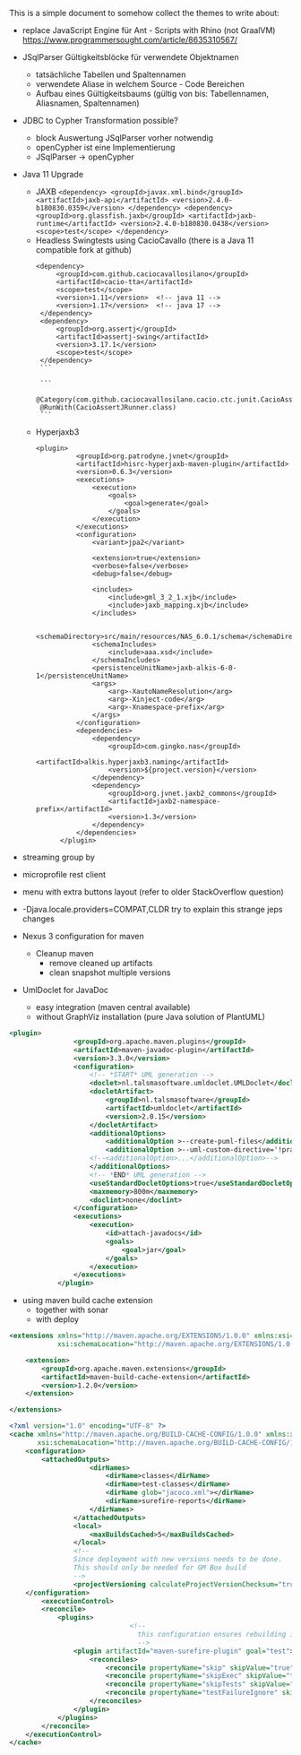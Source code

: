 

This is a simple document to somehow collect the themes to write about:

* replace JavaScript Engine für Ant - Scripts with Rhino (not GraalVM) https://www.programmersought.com/article/8635310567/

* JSqlParser Gültigkeitsblöcke für verwendete Objektnamen 
  * tatsächliche Tabellen und Spaltennamen
  * verwendete Aliase in welchem Source - Code Bereichen
  * Aufbau eines Gültigkeitsbaums (gültig von bis: Tabellennamen, Aliasnamen, Spaltennamen)

* JDBC to Cypher Transformation possible? 
  * block Auswertung JSqlParser vorher notwendig
  * openCypher ist eine Implementierung
  * JSqlParser -> openCypher

* Java 11 Upgrade
  * JAXB
        ```<dependency>
            <groupId>javax.xml.bind</groupId>
            <artifactId>jaxb-api</artifactId>
            <version>2.4.0-b180830.0359</version>
        </dependency>
        <dependency>
            <groupId>org.glassfish.jaxb</groupId>
            <artifactId>jaxb-runtime</artifactId>
            <version>2.4.0-b180830.0438</version>
            <scope>test</scope>
        </dependency>
          ```
  * Headless Swingtests using CacioCavallo (there is a Java 11 compatible fork at github)
       ```
       <dependency>
            <groupId>com.github.caciocavallosilano</groupId>
            <artifactId>cacio-tta</artifactId>
            <scope>test</scope>
            <version>1.11</version>  <!-- java 11 -->
            <version>1.17</version>  <!-- java 17 -->
        </dependency>
        <dependency>
            <groupId>org.assertj</groupId>
            <artifactId>assertj-swing</artifactId>
            <version>3.17.1</version>
            <scope>test</scope>
        </dependency>
        ```

        ```
        @Category(com.github.caciocavallosilano.cacio.ctc.junit.CacioAssertJRunner.class)
        @RunWith(CacioAssertJRunner.class)
        ```
  * Hyperjaxb3 
      ```
      <plugin>
                <groupId>org.patrodyne.jvnet</groupId>
                <artifactId>hisrc-hyperjaxb-maven-plugin</artifactId>
                <version>0.6.3</version>
                <executions>
                    <execution>
                        <goals>
                            <goal>generate</goal>
                        </goals>
                    </execution>
                </executions>
                <configuration>
                    <variant>jpa2</variant>

                    <extension>true</extension>
                    <verbose>false</verbose>
                    <debug>false</debug>
					
                    <includes>
                        <include>gml_3_2_1.xjb</include>
                        <include>jaxb_mapping.xjb</include>
                    </includes>
					
                    <schemaDirectory>src/main/resources/NAS_6.0.1/schema</schemaDirectory>
                    <schemaIncludes>
                        <include>aaa.xsd</include>
                    </schemaIncludes>
                    <persistenceUnitName>jaxb-alkis-6-0-1</persistenceUnitName>
                    <args>
                        <arg>-XautoNameResolution</arg>
                        <arg>-Xinject-code</arg>
                        <arg>-Xnamespace-prefix</arg>
                    </args>
                </configuration>
                <dependencies>
                    <dependency>
                        <groupId>com.gingko.nas</groupId>
                        <artifactId>alkis.hyperjaxb3.naming</artifactId>
                        <version>${project.version}</version>
                    </dependency>
                    <dependency>
                        <groupId>org.jvnet.jaxb2_commons</groupId>
                        <artifactId>jaxb2-namespace-prefix</artifactId>
                        <version>1.3</version>
                    </dependency>
                </dependencies>
            </plugin>

      ``` 

* streaming group by

* microprofile rest client

* menu with extra buttons layout (refer to older StackOverflow question)

* -Djava.locale.providers=COMPAT,CLDR try to explain this strange jeps changes 

* Nexus 3 configuration for maven
  * Cleanup maven
    * remove cleaned up artifacts
    * clean snapshot multiple versions

* UmlDoclet for JavaDoc
  * easy integration (maven central available)
  * without GraphViz installation (pure Java solution of PlantUML)

```xml
<plugin>
                <groupId>org.apache.maven.plugins</groupId>
                <artifactId>maven-javadoc-plugin</artifactId>
                <version>3.3.0</version>
                <configuration>
                    <!-- *START* UML generation -->
                    <doclet>nl.talsmasoftware.umldoclet.UMLDoclet</doclet>
                    <docletArtifact>
                        <groupId>nl.talsmasoftware</groupId>
                        <artifactId>umldoclet</artifactId>
                        <version>2.0.15</version>
                    </docletArtifact>
                    <additionalOptions>
                        <additionalOption >--create-puml-files</additionalOption>
                        <additionalOption >--uml-custom-directive='!pragma layout smetana'</additionalOption>   <!-- here happens the magic -->
                    <!--<additionalOption>...</additionalOption>-->
                    </additionalOptions>
                    <!-- *END* UML generation -->
                    <useStandardDocletOptions>true</useStandardDocletOptions>
                    <maxmemory>800m</maxmemory>
                    <doclint>none</doclint>				
                </configuration>
                <executions>
                    <execution>
                        <id>attach-javadocs</id>
                        <goals>
                            <goal>jar</goal>
                        </goals>
                    </execution>
                </executions>
            </plugin>
```

* using maven build cache extension
  * together with sonar
  * with deploy
```xml
<extensions xmlns="http://maven.apache.org/EXTENSIONS/1.0.0" xmlns:xsi="http://www.w3.org/2001/XMLSchema-instance"
            xsi:schemaLocation="http://maven.apache.org/EXTENSIONS/1.0.0 http://maven.apache.org/xsd/core-extensions-1.0.0.xsd">

    <extension>
        <groupId>org.apache.maven.extensions</groupId>
        <artifactId>maven-build-cache-extension</artifactId>
        <version>1.2.0</version>
    </extension>

</extensions>
```

```xml
<?xml version="1.0" encoding="UTF-8" ?>
<cache xmlns="http://maven.apache.org/BUILD-CACHE-CONFIG/1.0.0" xmlns:xsi="http://www.w3.org/2001/XMLSchema-instance"
       xsi:schemaLocation="http://maven.apache.org/BUILD-CACHE-CONFIG/1.0.0 https://maven.apache.org/xsd/build-cache-config-1.0.0.xsd">
    <configuration>
        <attachedOutputs>
					<dirNames>
						<dirName>classes</dirName>
						<dirName>test-classes</dirName>
						<dirName glob="jacoco.xml"></dirName>
						<dirName>surefire-reports</dirName>
					</dirNames>
				</attachedOutputs>
				<local>
					<maxBuildsCached>5</maxBuildsCached>
				</local>
				<!-- 
				Since deployment with new versions needs to be done.
				This should only be needed for GM Box build
				--> 
				<projectVersioning calculateProjectVersionChecksum="true" />
    </configuration>
		<executionControl>
        <reconcile>
            <plugins>
							  <!-- 
								this configuration ensures rebuilding if cache was build with tests skipped by command line options 
								--> 
                <plugin artifactId="maven-surefire-plugin" goal="test">
                    <reconciles>
                        <reconcile propertyName="skip" skipValue="true"/>
                        <reconcile propertyName="skipExec" skipValue="true"/>
                        <reconcile propertyName="skipTests" skipValue="true"/>
                        <reconcile propertyName="testFailureIgnore" skipValue="true"/>
                    </reconciles>
                </plugin>
            </plugins>
        </reconcile>
    </executionControl>
</cache>
```
